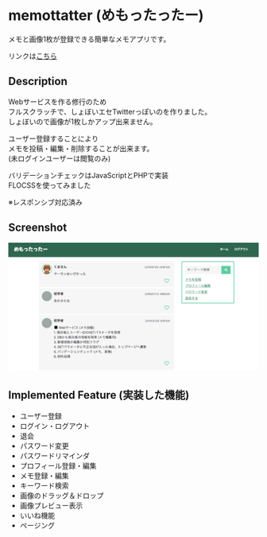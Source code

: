 # memottatter (めもったったー)
メモと画像1枚が登録できる簡単なメモアプリです。  

リンクは[こちら](https://yn-it.com/memottatter/home.php)

## Description
Webサービスを作る修行のため  
フルスクラッチで、しょぼいエセTwitterっぽいのを作りました。  
しょぼいので画像が1枚しかアップ出来ません。 

ユーザー登録することにより  
メモを投稿・編集・削除することが出来ます。  
(未ログインユーザーは閲覧のみ)  

バリデーションチェックはJavaScriptとPHPで実装  
FLOCSSを使ってみました  

※レスポンシブ対応済み 

## Screenshot
![memottatter](https://github.com/yn-it/memottatter/blob/main/screenshot2.png "memottatter")

## Implemented Feature (実装した機能)
* ユーザー登録
* ログイン・ログアウト
* 退会
* パスワード変更
* パスワードリマインダ
* プロフィール登録・編集
* メモ登録・編集
* キーワード検索
* 画像のドラッグ＆ドロップ
* 画像プレビュー表示
* いいね機能
* ページング
